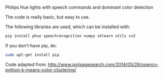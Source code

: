 Philips Hue lights with speech commands and dominant color detection

The code is really basic, but easy to use.

The following libraries are used, which can be installed with:
```sh
pip install phue speechrecognition numpy sklearn utils cv2
```

If you don't have pip, do:
```sh
sudo apt-get install pip
```
Code adapted from:
http://www.pyimagesearch.com/2014/05/26/opencv-python-k-means-color-clustering/
